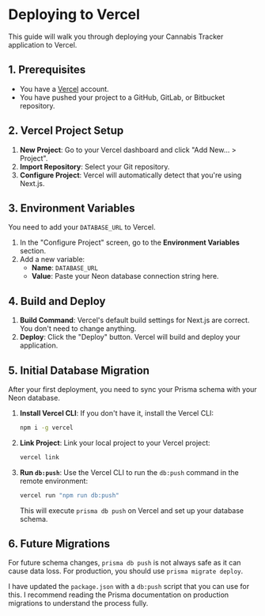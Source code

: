 # Deploying to Vercel

This guide will walk you through deploying your Cannabis Tracker application to Vercel.

## 1. Prerequisites

- You have a [Vercel](https://vercel.com/) account.
- You have pushed your project to a GitHub, GitLab, or Bitbucket repository.

## 2. Vercel Project Setup

1.  **New Project**: Go to your Vercel dashboard and click "Add New... > Project".
2.  **Import Repository**: Select your Git repository.
3.  **Configure Project**: Vercel will automatically detect that you're using Next.js.

## 3. Environment Variables

You need to add your `DATABASE_URL` to Vercel.

1.  In the "Configure Project" screen, go to the **Environment Variables** section.
2.  Add a new variable:
    - **Name**: `DATABASE_URL`
    - **Value**: Paste your Neon database connection string here.

## 4. Build and Deploy

1.  **Build Command**: Vercel's default build settings for Next.js are correct. You don't need to change anything.
2.  **Deploy**: Click the "Deploy" button. Vercel will build and deploy your application.

## 5. Initial Database Migration

After your first deployment, you need to sync your Prisma schema with your Neon database.

1.  **Install Vercel CLI**: If you don't have it, install the Vercel CLI:
    ```bash
    npm i -g vercel
    ```
2.  **Link Project**: Link your local project to your Vercel project:
    ```bash
    vercel link
    ```
3.  **Run `db:push`**: Use the Vercel CLI to run the `db:push` command in the remote environment:
    ```bash
    vercel run "npm run db:push"
    ```

    This will execute `prisma db push` on Vercel and set up your database schema.

## 6. Future Migrations

For future schema changes, `prisma db push` is not always safe as it can cause data loss. For production, you should use `prisma migrate deploy`.

I have updated the `package.json` with a `db:push` script that you can use for this. I recommend reading the Prisma documentation on production migrations to understand the process fully.
